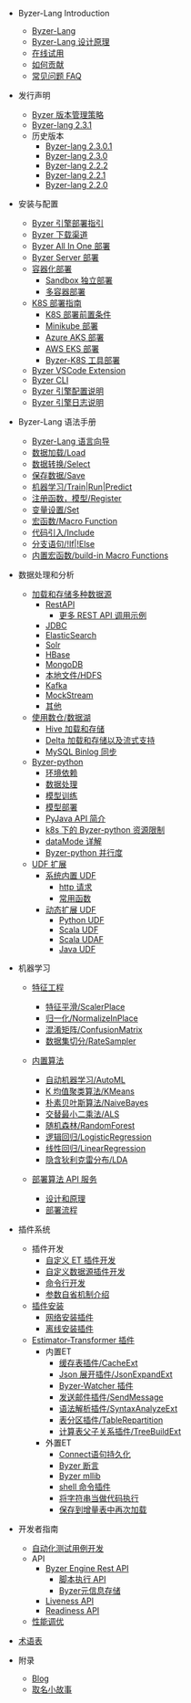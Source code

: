 - Byzer-Lang Introduction
  * [Byzer-Lang](/byzer-lang/zh-cn/introduction/byzer_lang_intro.md)
  * [Byzer-Lang 设计原理](/byzer-lang/zh-cn/introduction/byzer_lang_design.md)
  * [在线试用](/byzer-lang/zh-cn/introduction/online_trial.md)
  * [如何贡献](/byzer-lang/zh-cn/appendix/contribute.md)  
  * [常见问题 FAQ](/byzer-lang/zh-cn/faq/byzerlang_FAQ.md)

- 发行声明
  * [Byzer 版本管理策略](/byzer-lang/zh-cn/release-notes/README.md)
  * [Byzer-lang 2.3.1](/byzer-lang/zh-cn/release-notes/2.3.1.md)
  - 历史版本
    * [Byzer-lang 2.3.0.1](/byzer-lang/zh-cn/release-notes/2.3.0.1.md)
    * [Byzer-lang 2.3.0](/byzer-lang/zh-cn/release-notes/2.3.0.md)
    * [Byzer-lang 2.2.2](/byzer-lang/zh-cn/release-notes/2.2.2.md)
    * [Byzer-lang 2.2.1](/byzer-lang/zh-cn/release-notes/2.2.1.md)
    * [Byzer-lang 2.2.0](/byzer-lang/zh-cn/release-notes/2.2.0.md)
  
- 安装与配置
  * [Byzer 引擎部署指引](/byzer-lang/zh-cn/installation/README.md)
  * [Byzer 下载渠道](/byzer-lang/zh-cn/installation/download/site.md)
  * [Byzer All In One 部署](/byzer-lang/zh-cn/installation/server/byzer-all-in-one-deployment.md)
  * [Byzer Server 部署](/byzer-lang/zh-cn/installation/server/binary-installation.md)
  * [容器化部署](/byzer-lang/zh-cn/installation/containerized-deployment/containerized-deployment.md)
    * [Sandbox 独立部署](/byzer-lang/zh-cn/installation/containerized-deployment/sandbox-standalone.md)
    * [多容器部署](/byzer-lang/zh-cn/installation/containerized-deployment/muti-continer.md)
  * [K8S 部署指南](/byzer-lang/zh-cn/installation/k8s/k8s-deployment.md)
    * [K8S 部署前置条件](/byzer-lang/zh-cn/installation/k8s/k8s-prerequisites.md)
    * [Minikube 部署](/byzer-lang/zh-cn/installation/k8s/byzer-on-minikube.md)
    * [Azure AKS 部署](/byzer-lang/zh-cn/installation/k8s/byzer-on-azure.md)
    * [AWS EKS 部署](/byzer-lang/zh-cn/installation/k8s/byzer-on-aws.md)
    * [Byzer-K8S 工具部署](/byzer-lang/zh-cn/installation/k8s/byzer-k8s-tool.md)
  * [Byzer VSCode Extension](/byzer-lang/zh-cn/installation/vscode/byzer-vscode-extension-installation.md)
  * [Byzer CLI](/byzer-lang/zh-cn/installation/cli/byzer-cli.md)
  * [Byzer 引擎配置说明](/byzer-lang/zh-cn/installation/configuration/byzer-lang-configuration.md)
  * [Byzer 引擎日志说明](/byzer-lang/zh-cn/installation/logs/log.md)
  
- Byzer-Lang 语法手册
  * [Byzer-Lang 语言向导](/byzer-lang/zh-cn/grammar/outline.md)
  * [数据加载/Load](/byzer-lang/zh-cn/grammar/load.md)
  * [数据转换/Select](/byzer-lang/zh-cn/grammar/select.md)
  * [保存数据/Save](/byzer-lang/zh-cn/grammar/save.md)  
  * [机器学习/Train|Run|Predict](/byzer-lang/zh-cn/grammar/train.md)
  * [注册函数，模型/Register](/byzer-lang/zh-cn/grammar/register.md)  
  * [变量设置/Set](/byzer-lang/zh-cn/grammar/set.md)
  * [宏函数/Macro Function](/byzer-lang/zh-cn/grammar/macro.md)
  * [代码引入/Include](/byzer-lang/zh-cn/grammar/include.md)
  * [分支语句/!If|!Else](/byzer-lang/zh-cn/grammar/branch_statement.md)
  * [内置宏函数/build-in Macro Functions](/byzer-lang/zh-cn/grammar/commands.md)

- 数据处理和分析
    - [加载和存储多种数据源](/byzer-lang/zh-cn/datasource/README.md)
      * [RestAPI](/byzer-lang/zh-cn/datasource/restapi.md)
        * [更多 REST API 调用示例](/byzer-lang/zh-cn/datasource/restapi_examples.md)
      * [JDBC](/byzer-lang/zh-cn/datasource/jdbc.md)
      * [ElasticSearch](/byzer-lang/zh-cn/datasource/es.md)
      * [Solr](/byzer-lang/zh-cn/datasource/solr.md)
      * [HBase](/byzer-lang/zh-cn/datasource/hbase.md)
      * [MongoDB](/byzer-lang/zh-cn/datasource/mongodb.md)
      * [本地文件/HDFS](/byzer-lang/zh-cn/datasource/file.md)
      * [Kafka](/byzer-lang/zh-cn/datasource/kafka.md)
      * [MockStream](/byzer-lang/zh-cn/datasource/mock_streaming.md)
      * [其他](/byzer-lang/zh-cn/datasource/other.md)
    - [使用数仓/数据湖](/byzer-lang/zh-cn/datahouse/README.md)
        * [Hive 加载和存储](/byzer-lang/zh-cn/datahouse/hive.md)
        * [Delta 加载和存储以及流式支持](/byzer-lang/zh-cn/datahouse/delta_lake.md)
        * [MySQL Binlog 同步](/byzer-lang/zh-cn/datahouse/mysql_binlog.md)
    - [Byzer-python](/byzer-lang/zh-cn/python/README.md)
        * [环境依赖](/byzer-lang/zh-cn/python/env.md)
        * [数据处理](/byzer-lang/zh-cn/python/etl.md)
        * [模型训练](/byzer-lang/zh-cn/python/train.md)
        * [模型部署](/byzer-lang/zh-cn/python/deploy_model.md)
        * [PyJava API 简介](/byzer-lang/zh-cn/python/pyjava.md)
        * [k8s 下的 Byzer-python 资源限制](/byzer-lang/zh-cn/python/k8s_resource.md)
        * [dataMode 详解](/byzer-lang/zh-cn/python/datamode.md)
        * [Byzer-python 并行度](/byzer-lang/zh-cn/python/py_parallel.md)
    
    * [UDF 扩展](/byzer-lang/zh-cn/udf/README.md)
        * [系统内置 UDF](/byzer-lang/zh-cn/udf/built_in_udf/README.md)
          * [http 请求](/byzer-lang/zh-cn/udf/built_in_udf/http.md)
          * [常用函数](/byzer-lang/zh-cn/udf/built_in_udf/vec.md)
        * [动态扩展 UDF](/byzer-lang/zh-cn/udf/extend_udf/README.md)
          * [Python UDF](/byzer-lang/zh-cn/udf/extend_udf/python_udf.md)
          * [Scala UDF](/byzer-lang/zh-cn/udf/extend_udf/scala_udf.md)
          * [Scala UDAF](/byzer-lang/zh-cn/udf/extend_udf/scala_udaf.md)
          * [Java UDF](/byzer-lang/zh-cn/udf/extend_udf/java_udf.md)
    
- 机器学习
    * [特征工程](/byzer-lang/zh-cn/ml/feature/README.md)        
        * [特征平滑/ScalerPlace](/byzer-lang/zh-cn/ml/feature/scale.md)
        * [归一化/NormalizeInPlace](/byzer-lang/zh-cn/ml/feature/normalize.md)
        * [混淆矩阵/ConfusionMatrix](/byzer-lang/zh-cn/ml/feature/confusion_matrix.md)
        * [数据集切分/RateSampler](/byzer-lang/zh-cn/ml/feature/rate_sample.md)
        
    * [内置算法](/byzer-lang/zh-cn/ml/algs/README.md)
        * [自动机器学习/AutoML](/byzer-lang/zh-cn/ml/algs/auto_ml.md) 
        * [K 均值聚类算法/KMeans](/byzer-lang/zh-cn/ml/algs/kmeans.md)
        * [朴素贝叶斯算法/NaiveBayes](/byzer-lang/zh-cn/ml/algs/naive_bayes.md)
        * [交替最小二乘法/ALS](/byzer-lang/zh-cn/ml/algs/als.md)
        * [随机森林/RandomForest](/byzer-lang/zh-cn/ml/algs/random_forest.md) 
        * [逻辑回归/LogisticRegression](/byzer-lang/zh-cn/ml/algs/logistic_regression.md)
        * [线性回归/LinearRegression](/byzer-lang/zh-cn/ml/algs/linear_regression.md)
        * [隐含狄利克雷分布/LDA](/byzer-lang/zh-cn/ml/algs/lda.md)
    
    * [部署算法 API 服务](/byzer-lang/zh-cn/ml/api_service/README.md)
        * [设计和原理](/byzer-lang/zh-cn/ml/api_service/design.md)
        * [部署流程](/byzer-lang/zh-cn/ml/api_service/process.md)
    
- 插件系统
    * 插件开发
        * [自定义 ET 插件开发](/byzer-lang/zh-cn/extension/dev/et_dev.md)
        * [自定义数据源插件开发](/byzer-lang/zh-cn/extension/dev/ds_dev.md)
        * [命令行开发](/byzer-lang/zh-cn/extension/dev/et_command.md)
        * [参数自省机制介绍](/byzer-lang/zh-cn/extension/dev/et_params_dev.md)
    * [插件安装](/byzer-lang/zh-cn/extension/README.md)
        * [网络安装插件](/byzer-lang/zh-cn/extension/installation/online_install.md)
        * [离线安装插件](/byzer-lang/zh-cn/extension/installation/offline_install.md)
    * [Estimator-Transformer 插件](/byzer-lang/zh-cn/extension/et/README.md)
      * 内置ET
        * [缓存表插件/CacheExt](/byzer-lang/zh-cn/extension/et/CacheExt.md)
        * [Json 展开插件/JsonExpandExt](/byzer-lang/zh-cn/extension/et/JsonExpandExt.md)
        * [Byzer-Watcher 插件](/byzer-lang/zh-cn/extension/et/byzer-watcher.md)
        * [发送邮件插件/SendMessage](/byzer-lang/zh-cn/extension/et/SendMessage.md)
        * [语法解析插件/SyntaxAnalyzeExt](/byzer-lang/zh-cn/extension/et/SyntaxAnalyzeExt.md)
        * [表分区插件/TableRepartition](/byzer-lang/zh-cn/extension/et/TableRepartition.md)
        * [计算表父子关系插件/TreeBuildExt](/byzer-lang/zh-cn/extension/et/TreeBuildExt.md)
      * 外置ET
        * [Connect语句持久化](/byzer-lang/zh-cn/extension/et/external/connect-persist.md)
        * [Byzer 断言](/byzer-lang/zh-cn/extension/et/external/mlsql-assert.md)
        * [Byzer mllib](/byzer-lang/zh-cn/extension/et/external/mlsql-mllib.md)
        * [shell 命令插件](/byzer-lang/zh-cn/extension/et/external/mlsql-shell.md)
        * [将字符串当做代码执行](/byzer-lang/zh-cn/extension/et/external/run-script.md)
        * [保存到增量表中再次加载](/byzer-lang/zh-cn/extension/et/external/save-then-load.md)

- 开发者指南   
    * [自动化测试用例开发](/byzer-lang/zh-cn/developer/it/integration_test.md)     
    * API
      * [Byzer Engine Rest API](/byzer-lang/zh-cn/developer/api/README.md)
        * [脚本执行 API](/byzer-lang/zh-cn/developer/api/run_script_api.md)
        * [Byzer元信息存储](/byzer-lang/zh-cn/developer/api/meta_store.md)
      * [Liveness API](/byzer-lang/zh-cn/developer/api/liveness.md)
      * [Readiness API](/byzer-lang/zh-cn/developer/api/readiness.md)
    * [性能调优](/byzer-lang/zh-cn/developer/tunning/dynamic_resource.md)

- [术语表](../../byzer-lang/zh-cn/terms/terms.md)

- 附录
  * [Blog](/byzer-lang/zh-cn/appendix/blog.md) 
  * [取名小故事](/byzer-lang/zh-cn/appendix/naming_story.md)   
